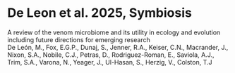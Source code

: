 # De Leon et al. 2025, Symbiosis
A review of the venom microbiome and its utility in ecology and evolution including future directions for emerging research </br>
De León, M., Fox, E.G.P., Dunaj, S., Jenner, R.A., Keiser, C.N., Macrander, J., Nixon, S.A., Nobile, C.J., Petras, D., Rodriguez-Roman, E., Saviola, A.J., Trim, S.A., Varona, N., Yeager, J., Ul-Hasan, S., Herzig, V., Colston, T.J
